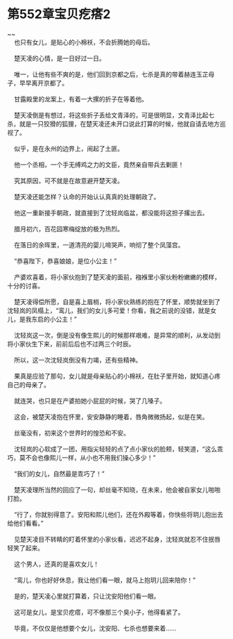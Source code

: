 # 第552章宝贝疙瘩2
~~<br>&nbsp;&nbsp;&nbsp;&nbsp;也只有女儿，是贴心的小棉袄，不会折腾她的母后。<br><br>&nbsp;&nbsp;&nbsp;&nbsp;楚天凌的心情，是一日好过一日。<br><br>&nbsp;&nbsp;&nbsp;&nbsp;唯一，让他有些不爽的是，他们回到京都之后，七杀是真的带着赫连玉芷母子，早早离开京都了。<br><br>&nbsp;&nbsp;&nbsp;&nbsp;甘露殿里的龙案上，有着一大摞的折子在等着他。<br><br>&nbsp;&nbsp;&nbsp;&nbsp;楚天凌倒是有想过，将这些折子丢给文青泽的，可是很明显，文青泽比起七杀，就是一只狡猾的狐狸，在楚天凌还未开口说此打算的时候，他就自请去地方巡视了。<br><br>&nbsp;&nbsp;&nbsp;&nbsp;似乎，是在永州的边界上，闹起了土匪。<br><br>&nbsp;&nbsp;&nbsp;&nbsp;他一个丞相，一个手无缚鸡之力的文臣，竟然亲自带兵去剿匪！<br><br>&nbsp;&nbsp;&nbsp;&nbsp;究其原因，可不就是在故意避开楚天凌。<br><br>&nbsp;&nbsp;&nbsp;&nbsp;楚天凌还能怎样？认命的开始认认真真的处理朝政了。<br><br>&nbsp;&nbsp;&nbsp;&nbsp;他这一重新接手朝政，就直接到了沈轻岚临盆，都没能将这担子撂出去。<br><br>&nbsp;&nbsp;&nbsp;&nbsp;腊月初六，百花园寒梅绽放的极为热烈。<br><br>&nbsp;&nbsp;&nbsp;&nbsp;在落日的余晖里，一道清亮的婴儿啼哭声，响彻了整个凤藻宫。<br><br>&nbsp;&nbsp;&nbsp;&nbsp;“恭喜陛下，恭喜娘娘，是位小公主！”<br><br>&nbsp;&nbsp;&nbsp;&nbsp;产婆欢喜着，将小家伙抱到了楚天凌的面前，襁褓里小家伙粉粉嫩嫩的模样，十分的讨喜。<br><br>&nbsp;&nbsp;&nbsp;&nbsp;楚天凌得偿所愿，自是喜上眉梢，将小家伙熟练的抱在了怀里，顺势就坐到了沈轻岚的凤榻上，“鸾儿，我们的女儿多可爱！你看，我之前说的没错，就是女儿，是我东启的小公主！”<br><br>&nbsp;&nbsp;&nbsp;&nbsp;沈轻岚这一次，倒是没有像生熙儿的时候那样艰难，是异常的顺利，从发动到将小家伙生下来，前前后后也不过两三个时辰。<br><br>&nbsp;&nbsp;&nbsp;&nbsp;所以，这一次沈轻岚倒没有力竭，还有些精神。<br><br>&nbsp;&nbsp;&nbsp;&nbsp;果真是应验了那句，女儿就是母亲贴心的小棉袄，在肚子里开始，就知道心疼自己的母亲了。<br><br>&nbsp;&nbsp;&nbsp;&nbsp;就连哭，也只是在产婆拍她小屁屁的时候，哭了几嗓子。<br><br>&nbsp;&nbsp;&nbsp;&nbsp;这会，被楚天凌抱在怀里，安安静静的睡着，唇角微微扬起，似是在笑。<br><br>&nbsp;&nbsp;&nbsp;&nbsp;丝毫没有，初来这个世界时的惶恐和不安。<br><br>&nbsp;&nbsp;&nbsp;&nbsp;沈轻岚的心软成了一团，用指尖轻轻的点了点小家伙的脸颊，轻笑道，“这么乖巧，莫不会也像熙儿一样，从小也不用我们操心多少！”<br><br>&nbsp;&nbsp;&nbsp;&nbsp;“我们的女儿，自然最是乖巧了！”<br><br>&nbsp;&nbsp;&nbsp;&nbsp;楚天凌理所当然的回应了一句，却丝毫不知晓，在未来，他会被自家女儿啪啪打脸。<br><br>&nbsp;&nbsp;&nbsp;&nbsp;“行了，你就别得意了。安阳和熙儿他们，还在外殿等着，你快些将玥儿抱出去给他们看看。”<br><br>&nbsp;&nbsp;&nbsp;&nbsp;见楚天凌目不转睛的盯着怀里的小家伙看，迟迟不起身，沈轻岚就忍不住抿唇轻笑了起来。<br><br>&nbsp;&nbsp;&nbsp;&nbsp;这个男人，还真的是喜欢女儿！<br><br>&nbsp;&nbsp;&nbsp;&nbsp;“鸾儿，你也好好休息，我让他们看一眼，就马上抱玥儿回来陪你！”<br><br>&nbsp;&nbsp;&nbsp;&nbsp;是的，楚天凌心里就打算着，只让沈安阳他们看一眼。<br><br>&nbsp;&nbsp;&nbsp;&nbsp;这可是女儿，是宝贝疙瘩，可不像那三个臭小子，他得看紧了。<br><br>&nbsp;&nbsp;&nbsp;&nbsp;毕竟，不仅仅是他想要个女儿，沈安阳、七杀也想要来着……<br><br>
                    

<script>_fwqdsqadxfw()</script>
<div><script>_dfwf1dw();</script></div>
<div><script>_dfwf1agdw();</script></div>
                